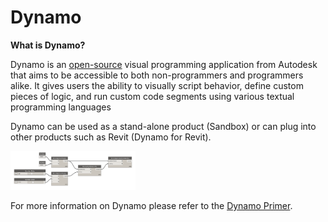 # Dynamo

**What is Dynamo?** 

Dynamo is an [open-source](https://github.com/DynamoDS/Dynamo) visual programming application from Autodesk that aims to be accessible to both non-programmers and programmers alike. It gives users the ability to visually script behavior, define custom pieces of logic, and run custom code segments using various textual programming languages

Dynamo can be used as a stand-alone product \(Sandbox\) or can plug into other products such as Revit \(Dynamo for Revit\).

<img src="../assets/intro/dynamo1.png" style="width:200px;"/>

For more information on Dynamo please refer to the [Dynamo Primer](http://primer.dynamobim.org/).
